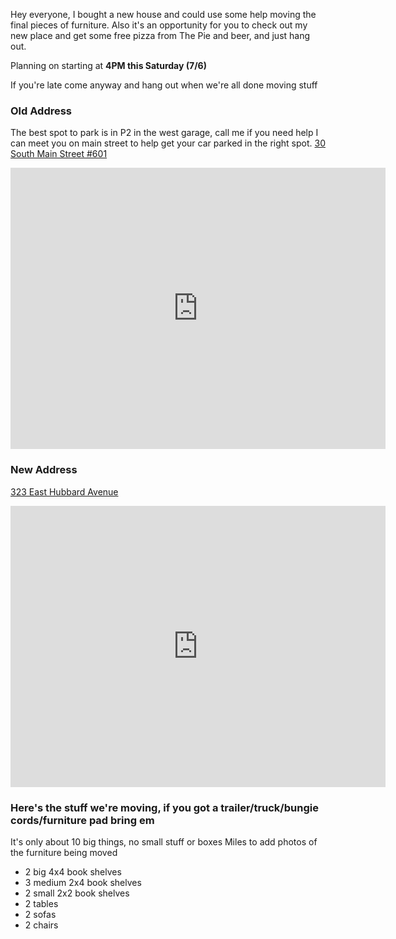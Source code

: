 Hey everyone, I bought a new house and could use some help moving the final pieces of furniture.  Also it's an opportunity for you to check out my new place and get some free pizza from The Pie and beer, and just hang out.

Planning on starting at **4PM this Saturday (7/6)**

If you're late come anyway and hang out when we're all done moving stuff

### Old Address
The best spot to park is in P2 in the west garage, call me if you need help I can meet you on main street to help get your car parked in the right spot.
[30 South Main Street #601](https://goo.gl/maps/YWfyyKQahTXPTkeP7)
<div class="embed-responsive embed-responsive-16by9">
<iframe class="embed-responsive-item" src="https://www.google.com/maps/embed?pb=!1m18!1m12!1m3!1d3021.702401226734!2d-111.8936421845933!3d40.76856977932579!2m3!1f0!2f0!3f0!3m2!1i1024!2i768!4f13.1!3m3!1m2!1s0x8752f508be436d91%3A0xbc70e0d8d3ffca62!2s30+Main+St%2C+Salt+Lake+City%2C+UT+84101!5e0!3m2!1sen!2sus!4v1562007974176!5m2!1sen!2sus" width="600" height="450" frameborder="0" style="border:0" allowfullscreen></iframe>
</div>

### New Address
[323 East Hubbard Avenue](https://goo.gl/maps/4MVEnhYPvCsHzyC47)
<div class="embed-responsive embed-responsive-16by9">
<iframe class="embed-responsive-item" src="https://www.google.com/maps/embed?pb=!1m18!1m12!1m3!1d3022.600254652315!2d-111.88389648459393!3d40.74882077932797!2m3!1f0!2f0!3f0!3m2!1i1024!2i768!4f13.1!3m3!1m2!1s0x8752f5389639f085%3A0x16c7b031b653f3ed!2s323+Hubbard+Ave+S%2C+Salt+Lake+City%2C+UT+84111!5e0!3m2!1sen!2sus!4v1562007653997!5m2!1sen!2sus" width="600" height="450" frameborder="0" style="border:0" allowfullscreen></iframe>
</div>

### Here's the stuff we're moving, if you got a trailer/truck/bungie cords/furniture pad bring em
It's only about 10 big things, no small stuff or boxes
Miles to add photos of the furniture being moved

* 2 big 4x4 book shelves
* 3 medium 2x4 book shelves
* 2 small 2x2 book shelves
* 2 tables
* 2 sofas
* 2 chairs
